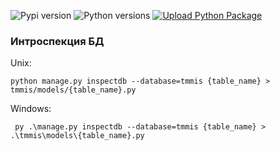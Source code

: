 ![Pypi version](https://img.shields.io/pypi/v/django-tmmis.svg)
![Python versions](https://img.shields.io/pypi/pyversions/django-tmmis)
[![Upload Python Package](https://github.com/fgbm/django-tmmis/actions/workflows/python-publish.yml/badge.svg)](https://github.com/fgbm/django-tmmis/actions/workflows/python-publish.yml)

### Интроспекция БД

Unix:
```shell script
python manage.py inspectdb --database=tmmis {table_name} > tmmis/models/{table_name}.py
```

Windows:
```shell script
 py .\manage.py inspectdb --database=tmmis {table_name} > .\tmmis\models\{table_name}.py
```
